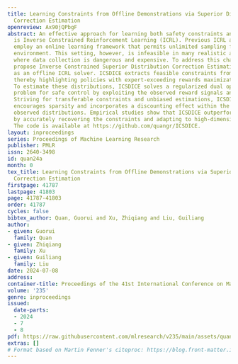 ```yaml
---
title: Learning Constraints from Offline Demonstrations via Superior Distribution
  Correction Estimation
openreview: Ax90jQPbgF
abstract: An effective approach for learning both safety constraints and control policies
  is Inverse Constrained Reinforcement Learning (ICRL). Previous ICRL algorithms commonly
  employ an online learning framework that permits unlimited sampling from an interactive
  environment. This setting, however, is infeasible in many realistic applications
  where data collection is dangerous and expensive. To address this challenge, we
  propose Inverse Constrained Superior Distribution Correction Estimation (ICSDICE)
  as an offline ICRL solver. ICSDICE extracts feasible constraints from superior distributions,
  thereby highlighting policies with expert-exceeding rewards maximization ability.
  To estimate these distributions, ICSDICE solves a regularized dual optimization
  problem for safe control by exploiting the observed reward signals and expert preferences.
  Striving for transferable constraints and unbiased estimations, ICSDICE actively
  encourages sparsity and incorporates a discounting effect within the learned and
  observed distributions. Empirical studies show that ICSDICE outperforms other baselines
  by accurately recovering the constraints and adapting to high-dimensional environments.
  The code is available at https://github.com/quangr/ICSDICE.
layout: inproceedings
series: Proceedings of Machine Learning Research
publisher: PMLR
issn: 2640-3498
id: quan24a
month: 0
tex_title: Learning Constraints from Offline Demonstrations via Superior Distribution
  Correction Estimation
firstpage: 41787
lastpage: 41803
page: 41787-41803
order: 41787
cycles: false
bibtex_author: Quan, Guorui and Xu, Zhiqiang and Liu, Guiliang
author:
- given: Guorui
  family: Quan
- given: Zhiqiang
  family: Xu
- given: Guiliang
  family: Liu
date: 2024-07-08
address:
container-title: Proceedings of the 41st International Conference on Machine Learning
volume: '235'
genre: inproceedings
issued:
  date-parts:
  - 2024
  - 7
  - 8
pdf: https://raw.githubusercontent.com/mlresearch/v235/main/assets/quan24a/quan24a.pdf
extras: []
# Format based on Martin Fenner's citeproc: https://blog.front-matter.io/posts/citeproc-yaml-for-bibliographies/
---
```

